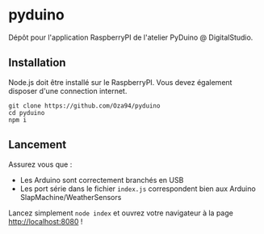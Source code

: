 # pyduino

Dépôt pour l'application RaspberryPI de l'atelier PyDuino @ DigitalStudio. 

## Installation

Node.js doit être installé sur le RaspberryPI. Vous devez également disposer d'une connection internet.

```
git clone https://github.com/Oza94/pyduino
cd pyduino
npm i
```

## Lancement

Assurez vous que :

 * Les Arduino sont correctement branchés en USB
 * Les port série dans le fichier `index.js` correspondent bien aux Arduino SlapMachine/WeatherSensors
 
Lancez simplement `node index` et ouvrez votre navigateur à la page [http://localhost:8080](http://localhost:8080) !
